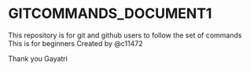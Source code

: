 # GITCOMMANDS_DOCUMENT1

This repository is for git and github users to follow the set of commands 
This is for beginners
Created by @c11472

Thank you 
Gayatri
